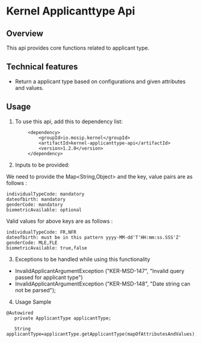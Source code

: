 # Kernel Applicanttype Api

## Overview
This api provides core functions related to applicant type.

## Technical features
- Return a applicant type based on configurations and  given attributes and values.

## Usage
1. To use this api, add this to dependency list:

```
		<dependency>
			<groupId>io.mosip.kernel</groupId>
			<artifactId>kernel-applicanttype-api</artifactId>
			<version>1.2.0</version>
		</dependency>
```

2. Inputs to be provided:

We need to provide the Map<String,Object> and the key, value pairs are as follows :
```
individualTypeCode: mandatory
dateofbirth: mandatory
genderCode: mandatory
biometricAvailable: optional
```

Valid values for above keys are as follows : 
```
individualTypeCode: FR,NFR
dateofbirth: must be in this pattern yyyy-MM-dd'T'HH:mm:ss.SSS'Z'
genderCode: MLE,FLE
biometricAvailable: true,false
```

3. Exceptions to be handled while using this functionality

- InvalidApplicantArgumentException ("KER-MSD-147", "Invalid query passed for applicant type")
- InvalidApplicantArgumentException ("KER-MSD-148", "Date string can not be parsed");

4. Usage Sample
 
 ```
@Autowired
	private ApplicantType applicantType;
	
	String applicantType=applicantType.getApplicantType(mapOfAttributesAndValues);

 ```
